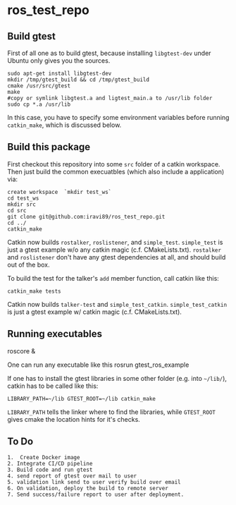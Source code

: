 # ros_test_repo
## Build gtest

First of all one as to build gtest, because installing `libgtest-dev` under Ubuntu only gives you the sources.

    sudo apt-get install libgtest-dev
    mkdir /tmp/gtest_build && cd /tmp/gtest_build
    cmake /usr/src/gtest
    make
    #copy or symlink libgtest.a and ligtest_main.a to /usr/lib folder
    sudo cp *.a /usr/lib
In this case, you have to specify some environment variables before running `catkin_make`, which is discussed below.

## Build this package

First checkout this repository into some `src` folder of a catkin workspace.
Then just build the common execuatbles (which also include a  application) via:

    create workspace  `mkdir test_ws` 
    cd test_ws
    mkdir src
    cd src
    git clone git@github.com:iravi89/ros_test_repo.git
    cd ../
    catkin_make

Catkin now builds `rostalker`, `roslistener`, and `simple_test`.
`simple_test` is just a gtest example w/o any catkin magic (c.f. CMakeLists.txt).
`rostalker` and `roslistener` don't have any gtest dependencies at all, and should build out of the box.

To build the test for the talker's `add` member function, call catkin like this:

    catkin_make tests

Catkin now builds `talker-test` and `simple_test_catkin`.
`simple_test_catkin` is just a gtest example w/ catkin magic (c.f. CMakeLists.txt).

## Running executables

roscore &

One can run any executable like this 
rosrun gtest_ros_example <the executable name>

If one has to install the gtest libraries in some other folder (e.g. into `~/lib/`), catkin has to be called like this:

    LIBRARY_PATH=~/lib GTEST_ROOT=~/lib catkin_make

`LIBRARY_PATH` tells the linker where to find the libraries, while `GTEST_ROOT` gives cmake the location hints for it's checks.

## To Do

    1.  Create Docker image
    2. Integrate CI/CD pipeline
    3. Build code and run gtest
    4. send report of gtest over mail to user
    5. validation link send to user verify build over email
    6. On validation, deploy the build to remote server
    7. Send success/failure report to user after deployment.
